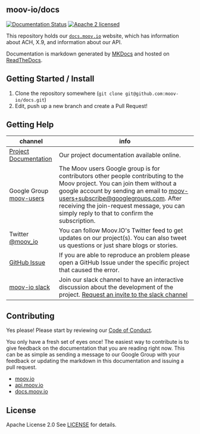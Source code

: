 ## moov-io/docs

[![Documentation Status](https://readthedocs.org/projects/moov/badge/?version=latest)](http://moov.readthedocs.io/en/latest/?badge=latest)
[![Apache 2 licensed](https://img.shields.io/badge/license-Apache2-blue.svg)](https://raw.githubusercontent.com/moov-io/docs/master/LICENSE)

This repository holds our [`docs.moov.io`](https://docs.moov.io) website, which has information about ACH, X.9, and information about our API.

Documentation is markdown generated by [MKDocs](http://www.mkdocs.org/) and hosted on [ReadTheDocs](https://docs.readthedocs.io).

## Getting Started / Install

1. Clone the repository somewhere (`git clone git@github.com:moov-io/docs.git`)
1. Edit, push up a new branch and create a Pull Request!

## Getting Help

 channel | info
 ------- | -------
 [Project Documentation](https://docs.moov.io/en/latest/) | Our project documentation available online.
 Google Group [moov-users](https://groups.google.com/forum/#!forum/moov-users)| The Moov users Google group is for contributors other people contributing to the Moov project. You can join them without a google account by sending an email to [moov-users+subscribe@googlegroups.com](mailto:moov-users+subscribe@googlegroups.com). After receiving the join-request message, you can simply reply to that to confirm the subscription.
Twitter [@moov_io](https://twitter.com/moov_io)	| You can follow Moov.IO's Twitter feed to get updates on our project(s). You can also tweet us questions or just share blogs or stories.
[GitHub Issue](https://github.com/moov-io) | If you are able to reproduce an problem please open a GitHub Issue under the specific project that caused the error.
[moov-io slack](http://moov-io.slack.com/) | Join our slack channel to have an interactive discussion about the development of the project. [Request an invite to the slack channel](https://join.slack.com/t/moov-io/shared_invite/enQtNDE5NzIwNTYxODEwLTRkYTcyZDI5ZTlkZWRjMzlhMWVhMGZlOTZiOTk4MmM3MmRhZDY4OTJiMDVjOTE2MGEyNWYzYzY1MGMyMThiZjg)

## Contributing

Yes please! Please start by reviewing our [Code of Conduct](https://github.com/moov-io/ach/blob/master/CODE_OF_CONDUCT.md).

You only have a fresh set of eyes once! The easiest way to contribute is to give feedback on the documentation that you are reading right now. This can be as simple as sending a message to our Google Group with your feedback or updating the markdown in this documentation and issuing a pull request.

- [moov.io](https://moov.io/)
- [api.moov.io](https://api.moov.io/)
- [docs.moov.io](https://docs.moov.io/)

## License

Apache License 2.0 See [LICENSE](LICENSE) for details.
